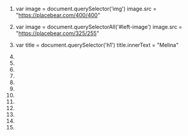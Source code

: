 1. var image = document.querySelector('img')
image.src = "https://placebear.com/400/400"

2. var image = document.querySelectorAll('#left-image')
image.src = "https://placebear.com/325/255"

3. var title = document.querySelector('h1')
title.innerText = "Melina"

4.
5.
6.
7.
8.
9.
10.
11.
12.
13.
14.
15.
